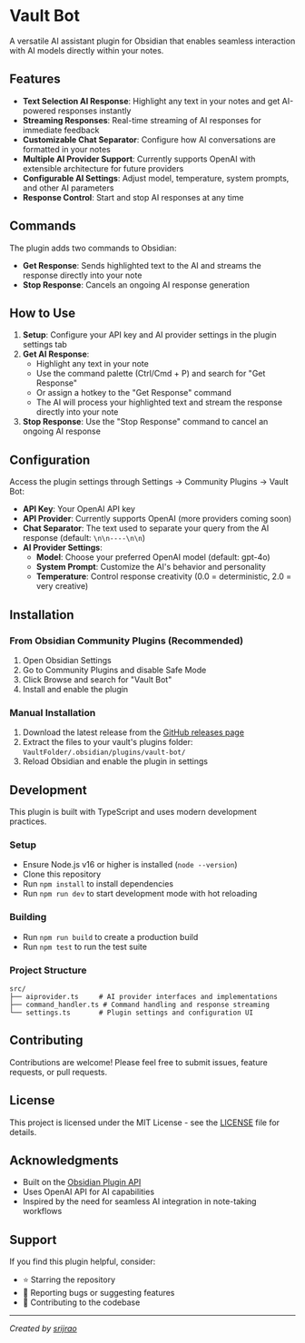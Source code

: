 # Vault Bot

A versatile AI assistant plugin for Obsidian that enables seamless interaction with AI models directly within your notes.

## Features

- **Text Selection AI Response**: Highlight any text in your notes and get AI-powered responses instantly
- **Streaming Responses**: Real-time streaming of AI responses for immediate feedback
- **Customizable Chat Separator**: Configure how AI conversations are formatted in your notes
- **Multiple AI Provider Support**: Currently supports OpenAI with extensible architecture for future providers
- **Configurable AI Settings**: Adjust model, temperature, system prompts, and other AI parameters
- **Response Control**: Start and stop AI responses at any time

## Commands

The plugin adds two commands to Obsidian:

- **Get Response**: Sends highlighted text to the AI and streams the response directly into your note
- **Stop Response**: Cancels an ongoing AI response generation

## How to Use

1. **Setup**: Configure your API key and AI provider settings in the plugin settings tab
2. **Get AI Response**:
   - Highlight any text in your note
   - Use the command palette (Ctrl/Cmd + P) and search for "Get Response"
   - Or assign a hotkey to the "Get Response" command
   - The AI will process your highlighted text and stream the response directly into your note
3. **Stop Response**: Use the "Stop Response" command to cancel an ongoing AI response

## Configuration

Access the plugin settings through Settings → Community Plugins → Vault Bot:

- **API Key**: Your OpenAI API key
- **API Provider**: Currently supports OpenAI (more providers coming soon)
- **Chat Separator**: The text used to separate your query from the AI response (default: `\n\n----\n\n`)
- **AI Provider Settings**:
  - **Model**: Choose your preferred OpenAI model (default: gpt-4o)
  - **System Prompt**: Customize the AI's behavior and personality
  - **Temperature**: Control response creativity (0.0 = deterministic, 2.0 = very creative)

## Installation

### From Obsidian Community Plugins (Recommended)

1. Open Obsidian Settings
2. Go to Community Plugins and disable Safe Mode
3. Click Browse and search for "Vault Bot"
4. Install and enable the plugin

### Manual Installation

1. Download the latest release from the [GitHub releases page](https://github.com/srijrao/Vault-Bot/releases)
2. Extract the files to your vault's plugins folder: `VaultFolder/.obsidian/plugins/vault-bot/`
3. Reload Obsidian and enable the plugin in settings

## Development

This plugin is built with TypeScript and uses modern development practices.

### Setup

- Ensure Node.js v16 or higher is installed (`node --version`)
- Clone this repository
- Run `npm install` to install dependencies
- Run `npm run dev` to start development mode with hot reloading

### Building

- Run `npm run build` to create a production build
- Run `npm test` to run the test suite

### Project Structure

```
src/
├── aiprovider.ts     # AI provider interfaces and implementations
├── command_handler.ts # Command handling and response streaming
└── settings.ts       # Plugin settings and configuration UI
```

## Contributing

Contributions are welcome! Please feel free to submit issues, feature requests, or pull requests.

## License

This project is licensed under the MIT License - see the [LICENSE](LICENSE) file for details.

## Acknowledgments

- Built on the [Obsidian Plugin API](https://github.com/obsidianmd/obsidian-api)
- Uses OpenAI API for AI capabilities
- Inspired by the need for seamless AI integration in note-taking workflows

## Support

If you find this plugin helpful, consider:

- ⭐ Starring the repository
- 🐛 Reporting bugs or suggesting features
- 🤝 Contributing to the codebase

---

*Created by [srijrao](https://github.com/srijrao)*
